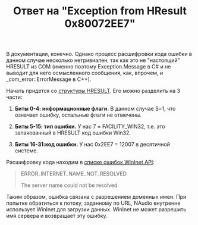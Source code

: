 ﻿---
title: "Ответ на \"Exception from HResult 0x80072EE7\""
se.owner.user_id: 240512
se.owner.display_name: "MSDN.WhiteKnight"
se.owner.link: "https://ru.stackoverflow.com/users/240512/msdn-whiteknight"
se.answer_id: 915097
se.question_id: 914946
se.post_type: answer
se.score: 2
se.is_accepted: True
---
<p>В документации, конечно. Однако процесс расшифровки кода ошибки в данном случае несколько нетривиален, так как это не "настоящий" HRESULT из COM (именно поэтому Exception.Message в C# и не выводит для него осмысленного сообщения, как, впрочем, и _com_error::ErrorMessage в С++).</p>

<p>Начать придется со <a href="https://msdn.microsoft.com/en-us/library/cc231198.aspx" rel="nofollow noreferrer">структуры HRESULT</a>. Его можно разделить на 3 части:</p>

<ol>
<li><p><strong>Биты 0-4: информационные флаги.</strong> В данном случае S=1, что означает ошибку, остальные флаги не отмечены.</p></li>
<li><p><strong>Биты 5-15: тип ошибки.</strong> У нас 7 = FACILITY_WIN32, т.е. это запакованный в HRESULT код ошибки Win32.</p></li>
<li><p><strong>Биты 16-31:код ошибки.</strong>  У нас 0х2EE7 = 12007 в десятичной системе. </p></li>
</ol>

<p>Расшифровку кода находим в <a href="https://support.microsoft.com/ru-ru/help/193625/info-wininet-error-codes-12001-through-12156" rel="nofollow noreferrer">списке ошибок WinInet API</a>:</p>

<blockquote>
  <p>ERROR_INTERNET_NAME_NOT_RESOLVED</p>
  
  <p>The server name could not be resolved</p>
</blockquote>

<p>Таким образом, ошибка связана с разрешением доменных имен. При попытке обратиться к потоку, заданному по URL, NAudio внутренне использует WinInet для загрузки данных. WinInet не может разрешить имя сервера и возвращает эту ошибку.</p>
